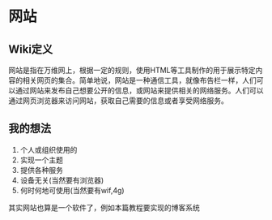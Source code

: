 # 网站
## Wiki定义
网站是指在万维网上，根据一定的规则，使用HTML等工具制作的用于展示特定内容的相关网页的集合。简单地说，网站是一种通信工具，就像布告栏一样，人们可以通过网站来发布自己想要公开的信息，或网站来提供相关的网络服务。人们可以通过网页浏览器来访问网站，获取自己需要的信息或者享受网络服务。
## 我的想法
1. 个人或组织使用的
2. 实现一个主题
3. 提供各种服务
4. 设备无关(当然要有浏览器)
5. 何时何地可使用(当然要有wif,4g)

其实网站也算是一个软件了，例如本篇教程要实现的博客系统